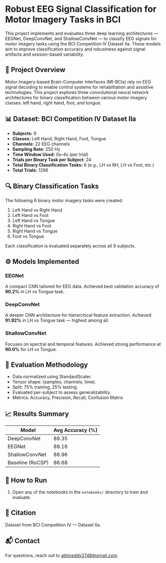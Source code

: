 # Robust EEG Signal Classification for Motor Imagery Tasks in BCI

This project implements and evaluates three deep learning architectures — EEGNet, DeepConvNet, and ShallowConvNet — to classify EEG signals for motor imagery tasks using the BCI Competition IV Dataset IIa. These models aim to improve classification accuracy and robustness against signal artifacts and session-based variability.

## 🧠 Project Overview

Motor Imagery-based Brain-Computer Interfaces (MI-BCIs) rely on EEG signal decoding to enable control systems for rehabilitation and assistive technologies. This project explores three convolutional neural network architectures for binary classification between various motor imagery classes: left hand, right hand, foot, and tongue.

## 📊 Dataset: BCI Competition IV Dataset IIa

- **Subjects:** 9
- **Classes:** Left Hand, Right Hand, Foot, Tongue
- **Channels:** 22 EEG channels
- **Sampling Rate:** 250 Hz
- **Time Window Used:** 0s–4s (per trial)
- **Trials per Binary Task per Subject:** 24
- **Total Binary Classification Tasks:** 6 (e.g., LH vs RH, LH vs Foot, etc.)
- **Total Trials:** 1296

## 🔍 Binary Classification Tasks

The following 6 binary motor imagery tasks were created:

1. Left Hand vs Right Hand
2. Left Hand vs Foot
3. Left Hand vs Tongue
4. Right Hand vs Foot
5. Right Hand vs Tongue
6. Foot vs Tongue

Each classification is evaluated separately across all 9 subjects.

## ⚙️ Models Implemented

### EEGNet
A compact CNN tailored for EEG data. Achieved best validation accuracy of **90.2%** in LH vs Tongue task.

### DeepConvNet
A deeper CNN architecture for hierarchical feature extraction. Achieved **91.92%** in LH vs Tongue task — highest among all.

### ShallowConvNet
Focuses on spectral and temporal features. Achieved strong performance at **90.0%** for LH vs Tongue.

## 🧪 Evaluation Methodology

- Data normalized using StandardScaler.
- Tensor shape: (samples, channels, time).
- Split: 75% training, 25% testing.
- Evaluated per-subject to assess generalizability.
- Metrics: Accuracy, Precision, Recall, Confusion Matrix

## 📈 Results Summary

| Model            | Avg Accuracy (%) |
|------------------|------------------|
| DeepConvNet      | 89.35            |
| EEGNet           | 89.16            |
| ShallowConvNet   | 88.96            |
| Baseline (RoCSP) | 86.68            |

## 🚀 How to Run

1. Open any of the notebooks in the `notebooks/` directory to train and evaluate.

## 📝 Citation

Dataset from BCI Competition IV — Dataset IIa.

## 📬 Contact

For questions, reach out to [abhireddy2748@gmail.com](mailto:abhireddy2748@gmail.com).
